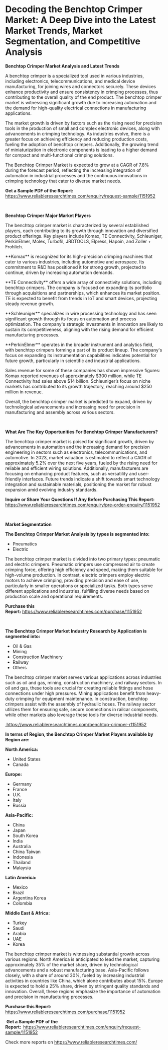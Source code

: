 <p><h1>Decoding the Benchtop Crimper Market: A Deep Dive into the Latest Market Trends, Market Segmentation, and Competitive Analysis</h1></p><p><strong>Benchtop Crimper Market Analysis and Latest Trends</strong></p>
<p><p>A benchtop crimper is a specialized tool used in various industries, including electronics, telecommunications, and medical device manufacturing, for joining wires and connectors securely. These devices enhance productivity and ensure consistency in crimping processes, thus contributing to the overall quality of the end product. The benchtop crimper market is witnessing significant growth due to increasing automation and the demand for high-quality electrical connections in manufacturing applications.</p><p>The market growth is driven by factors such as the rising need for precision tools in the production of small and complex electronic devices, along with advancements in crimping technology. As industries evolve, there is a greater focus on achieving efficiency and reducing production costs, fueling the adoption of benchtop crimpers. Additionally, the growing trend of miniaturization in electronic components is leading to a higher demand for compact and multi-functional crimping solutions.</p><p>The Benchtop Crimper Market is expected to grow at a CAGR of 7.8% during the forecast period, reflecting the increasing integration of automation in industrial processes and the continuous innovations in crimping technology that cater to diverse market needs.</p></p>
<p><strong>Get a Sample PDF of the Report:&nbsp;</strong> <a href="https://www.reliableresearchtimes.com/enquiry/request-sample/1151952?utm_campaign=2035&utm_medium=2&utm_source=Github&utm_content=ia&utm_term=19022025&utm_id=benchtop-crimper">https://www.reliableresearchtimes.com/enquiry/request-sample/1151952</a></p>
<p>&nbsp;</p>
<p><strong>Benchtop Crimper Major Market Players</strong></p>
<p><p>The benchtop crimper market is characterized by several established players, each contributing to its growth through innovation and diversified product offerings. Key players include Komax, TE Connectivity, Schleuniger, PerkinElmer, Molex, Turbofil, JRDTOOLS, Elpress, Hapoin, and Zoller + Frohlich.</p><p>**Komax** is recognized for its high-precision crimping machines that cater to various industries, including automotive and aerospace. Its commitment to R&D has positioned it for strong growth, projected to continue, driven by increasing automation demands.</p><p>**TE Connectivity** offers a wide array of connectivity solutions, including benchtop crimpers. The company is focused on expanding its portfolio through acquisitions and partnerships, which enhances its market position. TE is expected to benefit from trends in IoT and smart devices, projecting steady revenue growth.</p><p>**Schleuniger** specializes in wire processing technology and has seen significant growth through its focus on automation and process optimization. The company's strategic investments in innovation are likely to sustain its competitiveness, aligning with the rising demand for efficient manufacturing processes.</p><p>**PerkinElmer** operates in the broader instrument and analytics field, with benchtop crimpers forming a part of its product lineup. The company's focus on expanding its instrumentation capabilities indicates potential for future growth, particularly in scientific and industrial applications.</p><p>Sales revenue for some of these companies has shown impressive figures: Komax reported revenues of approximately $300 million, while TE Connectivity had sales above $14 billion. Schleuniger’s focus on niche markets has contributed to its growth trajectory, reaching around $250 million in revenue.</p><p>Overall, the benchtop crimper market is predicted to expand, driven by technological advancements and increasing need for precision in manufacturing and assembly across various sectors.</p></p>
<p>&nbsp;</p>
<p><strong>What Are The Key Opportunities For Benchtop Crimper Manufacturers?</strong></p>
<p><p>The benchtop crimper market is poised for significant growth, driven by advancements in automation and the increasing demand for precision engineering in sectors such as electronics, telecommunications, and automotive. In 2023, market valuation is estimated to reflect a CAGR of approximately 5.2% over the next five years, fueled by the rising need for reliable and efficient wiring solutions. Additionally, manufacturers are focusing on enhancing product features, such as versatility and user-friendly interfaces. Future trends indicate a shift towards smart technology integration and sustainable materials, positioning the market for robust expansion amid evolving industry standards.</p></p>
<p><strong>Inquire or Share Your Questions If Any Before Purchasing This Report:</strong> <a href="https://www.reliableresearchtimes.com/enquiry/pre-order-enquiry/1151952?utm_campaign=2035&utm_medium=2&utm_source=Github&utm_content=ia&utm_term=19022025&utm_id=benchtop-crimper">https://www.reliableresearchtimes.com/enquiry/pre-order-enquiry/1151952</a></p>
<p>&nbsp;</p>
<p><strong>Market Segmentation</strong></p>
<p><strong>The Benchtop Crimper Market Analysis by types is segmented into:</strong></p>
<p><ul><li>Pneumatics</li><li>Electric</li></ul></p>
<p><p>The benchtop crimper market is divided into two primary types: pneumatic and electric crimpers. Pneumatic crimpers use compressed air to create crimping force, offering high efficiency and speed, making them suitable for high-volume production. In contrast, electric crimpers employ electric motors to achieve crimping, providing precision and ease of use, particularly in smaller operations or specialized tasks. Both types serve different applications and industries, fulfilling diverse needs based on production scale and operational requirements.</p></p>
<p><strong>Purchase this Report:&nbsp;</strong><a href="https://www.reliableresearchtimes.com/purchase/1151952?utm_campaign=2035&utm_medium=2&utm_source=Github&utm_content=ia&utm_term=19022025&utm_id=benchtop-crimper">https://www.reliableresearchtimes.com/purchase/1151952</a></p>
<p>&nbsp;</p>
<p><strong>The Benchtop Crimper Market Industry Research by Application is segmented into:</strong></p>
<p><ul><li>Oil & Gas</li><li>Mining</li><li>Construction Machinery</li><li>Railway</li><li>Others</li></ul></p>
<p><p>The benchtop crimper market serves various applications across industries such as oil and gas, mining, construction machinery, and railway sectors. In oil and gas, these tools are crucial for creating reliable fittings and hose connections under high pressures. Mining applications benefit from heavy-duty crimping for equipment maintenance. In construction, benchtop crimpers assist with the assembly of hydraulic hoses. The railway sector utilizes them for ensuring safe, secure connections in railcar components, while other markets also leverage these tools for diverse industrial needs.</p></p>
<p><a href="https://www.reliableresearchtimes.com/benchtop-crimper-r1151952?utm_campaign=2035&utm_medium=2&utm_source=Github&utm_content=ia&utm_term=19022025&utm_id=benchtop-crimper">&nbsp;https://www.reliableresearchtimes.com/benchtop-crimper-r1151952</a></p>
<p><strong>In terms of Region, the Benchtop Crimper Market Players available by Region are:</strong></p>
<p>
    <p> <strong> North America: </strong>
        <ul>
            <li>United States</li>
            <li>Canada</li>
        </ul>
        </p> 
    <p> <strong> Europe: </strong>
        <ul>
            <li>Germany</li>
            <li>France</li>
            <li>U.K.</li>
            <li>Italy</li>
            <li>Russia</li>
        </ul>
        </p> 
    <p> <strong> Asia-Pacific: </strong>
        <ul>
            <li>China</li>
            <li>Japan</li>
            <li>South Korea</li>
            <li>India</li>
            <li>Australia</li>
            <li>China Taiwan</li>
            <li>Indonesia</li>
            <li>Thailand</li>
            <li>Malaysia</li>
        </ul>
        </p> 
    <p> <strong> Latin America: </strong>
        <ul>
            <li>Mexico</li>
            <li>Brazil</li>
            <li>Argentina Korea</li>
            <li>Colombia</li>
        </ul>
        </p> 
    <p> <strong> Middle East & Africa: </strong>
        <ul>
            <li>Turkey</li>
            <li>Saudi</li>
            <li>Arabia</li>
            <li>UAE</li>
            <li>Korea</li>
        </ul>
    </p>
    </p>
<p><p>The benchtop crimper market is witnessing substantial growth across various regions. North America is anticipated to lead the market, capturing approximately 35% of the market share, driven by technological advancements and a robust manufacturing base. Asia-Pacific follows closely, with a share of around 30%, fueled by increasing industrial activities in countries like China, which alone contributes about 15%. Europe is expected to hold a 25% share, driven by stringent quality standards and innovation. Overall, these regions emphasize the importance of automation and precision in manufacturing processes.</p></p>
<p><strong>Purchase this Report: </strong><a href="https://www.reliableresearchtimes.com/purchase/1151952?utm_campaign=2035&utm_medium=2&utm_source=Github&utm_content=ia&utm_term=19022025&utm_id=benchtop-crimper">https://www.reliableresearchtimes.com/purchase/1151952</a></p>
<p>&nbsp;<strong>Get a Sample PDF of the Report:&nbsp;&nbsp;</strong><a href="https://www.reliableresearchtimes.com/enquiry/request-sample/1151952?utm_campaign=2035&utm_medium=2&utm_source=Github&utm_content=ia&utm_term=19022025&utm_id=benchtop-crimper">https://www.reliableresearchtimes.com/enquiry/request-sample/1151952</a></p>
<p><strong></strong></p>
<p>Check more reports on <a href="https://www.reliableresearchtimes.com/?utm_campaign=2035&utm_medium=2&utm_source=Github&utm_content=ia&utm_term=19022025&utm_id=benchtop-crimper">https://www.reliableresearchtimes.com/</a></p>